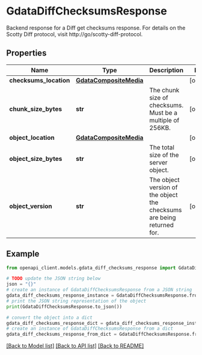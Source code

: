 # GdataDiffChecksumsResponse

Backend response for a Diff get checksums response. For details on the Scotty Diff protocol, visit http://go/scotty-diff-protocol.

## Properties

Name | Type | Description | Notes
------------ | ------------- | ------------- | -------------
**checksums_location** | [**GdataCompositeMedia**](GdataCompositeMedia.md) |  | [optional] 
**chunk_size_bytes** | **str** | The chunk size of checksums. Must be a multiple of 256KB. | [optional] 
**object_location** | [**GdataCompositeMedia**](GdataCompositeMedia.md) |  | [optional] 
**object_size_bytes** | **str** | The total size of the server object. | [optional] 
**object_version** | **str** | The object version of the object the checksums are being returned for. | [optional] 

## Example

```python
from openapi_client.models.gdata_diff_checksums_response import GdataDiffChecksumsResponse

# TODO update the JSON string below
json = "{}"
# create an instance of GdataDiffChecksumsResponse from a JSON string
gdata_diff_checksums_response_instance = GdataDiffChecksumsResponse.from_json(json)
# print the JSON string representation of the object
print(GdataDiffChecksumsResponse.to_json())

# convert the object into a dict
gdata_diff_checksums_response_dict = gdata_diff_checksums_response_instance.to_dict()
# create an instance of GdataDiffChecksumsResponse from a dict
gdata_diff_checksums_response_from_dict = GdataDiffChecksumsResponse.from_dict(gdata_diff_checksums_response_dict)
```
[[Back to Model list]](../README.md#documentation-for-models) [[Back to API list]](../README.md#documentation-for-api-endpoints) [[Back to README]](../README.md)



